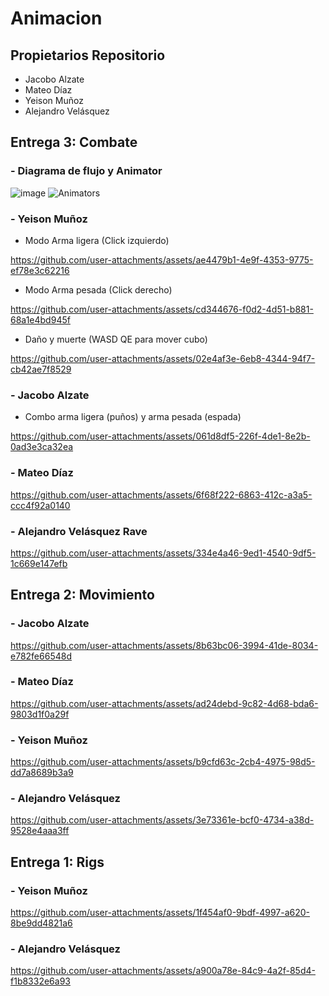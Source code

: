 # Animacion
## Propietarios Repositorio
  - Jacobo Alzate
  - Mateo Díaz
  - Yeison Muñoz
  - Alejandro Velásquez

## Entrega 3: Combate 
### - Diagrama de flujo y Animator
   ![image](https://github.com/user-attachments/assets/c0c1b602-8715-4f55-b5a1-94587154927b)
   ![Animators](https://github.com/user-attachments/assets/4a4ddc6d-3e77-4666-8733-839daf53110e)

 ### - Yeison Muñoz
   - Modo Arma ligera (Click izquierdo)
     
https://github.com/user-attachments/assets/ae4479b1-4e9f-4353-9775-ef78e3c62216
   - Modo Arma pesada (Click derecho)

https://github.com/user-attachments/assets/cd344676-f0d2-4d51-b881-68a1e4bd945f
   - Daño y muerte (WASD QE para mover cubo)

https://github.com/user-attachments/assets/02e4af3e-6eb8-4344-94f7-cb42ae7f8529

### - Jacobo Alzate
  - Combo arma ligera (puños) y arma pesada (espada)

https://github.com/user-attachments/assets/061d8df5-226f-4de1-8e2b-0ad3e3ca32ea

### - Mateo Díaz

https://github.com/user-attachments/assets/6f68f222-6863-412c-a3a5-ccc4f92a0140

### - Alejandro Velásquez Rave

https://github.com/user-attachments/assets/334e4a46-9ed1-4540-9df5-1c669e147efb

## Entrega 2: Movimiento 
 ### - Jacobo Alzate
 https://github.com/user-attachments/assets/8b63bc06-3994-41de-8034-e782fe66548d

 ### - Mateo Díaz
 https://github.com/user-attachments/assets/ad24debd-9c82-4d68-bda6-9803d1f0a29f
 
 ### - Yeison Muñoz
 https://github.com/user-attachments/assets/b9cfd63c-2cb4-4975-98d5-dd7a8689b3a9
 
 ### - Alejandro Velásquez
 https://github.com/user-attachments/assets/3e73361e-bcf0-4734-a38d-9528e4aaa3ff

## Entrega 1: Rigs 
 ### - Yeison Muñoz
 https://github.com/user-attachments/assets/1f454af0-9bdf-4997-a620-8be9dd4821a6
 
 ### - Alejandro Velásquez
 https://github.com/user-attachments/assets/a900a78e-84c9-4a2f-85d4-f1b8332e6a93






